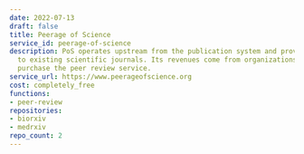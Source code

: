 ```yaml
---
date: 2022-07-13
draft: false
title: Peerage of Science
service_id: peerage-of-science
description: PoS operates upstream from the publication system and provides support
  to existing scientific journals. Its revenues come from organizations wishing to
  purchase the peer review service.
service_url: https://www.peerageofscience.org
cost: completely_free
functions:
- peer-review
repositories:
- biorxiv
- medrxiv
repo_count: 2
---
```



